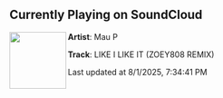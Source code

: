 ## Currently Playing on SoundCloud

[<img align="left" width="100" src="https://i1.sndcdn.com/artworks-TxoyM3Ttpyzebybd-9fETFA-t500x500.png">](https://soundcloud.com/zzzoey808/likeit?in=saxurn/sets/liquid/)

**Artist**: Mau P 

**Track**: LIKE I LIKE IT (ZOEY808 REMIX)

Last updated at 8/1/2025, 7:34:41 PM
